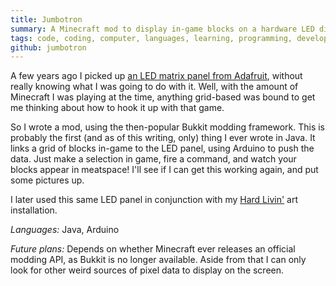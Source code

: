 ```yaml
---
title: Jumbotron
summary: A Minecraft mod to display in-game blocks on a hardware LED display.
tags: code, coding, computer, languages, learning, programming, development
github: jumbotron
---
```


A few years ago I picked up
[an LED matrix panel from Adafruit](https://www.adafruit.com/product/420),
without really knowing what I was going to do with it.
Well, with the amount of Minecraft I was playing at the time,
anything grid-based was bound to get me thinking about how to hook it up with that game.

So I wrote a mod, using the then-popular Bukkit modding framework.
This is probably the first (and as of this writing, only) thing I ever wrote in Java.
It links a grid of blocks in-game to the LED panel, using Arduino to push the data.
Just make a selection in game, fire a command, and watch your blocks appear in meatspace!
I'll see if I can get this working again, and put some pictures up.

I later used this same LED panel in conjunction with my
[Hard Livin'](/articles/saltires-github/hardlivin) art installation.

*Languages:* Java, Arduino

*Future plans:* Depends on whether Minecraft ever releases an official modding API,
as Bukkit is no longer available. Aside from that I can only look for other weird sources of
pixel data to display on the screen.

